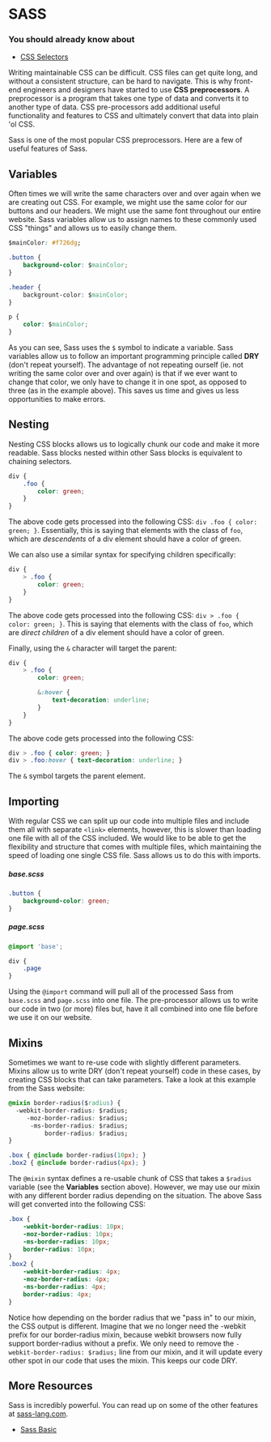 # SASS

### You should already know about
* [CSS Selectors](../css-selectors/README.md)

Writing maintainable CSS can be difficult. CSS files can get quite long, and without a consistent structure, can be hard to navigate. This is why front-end engineers and designers have started to use **CSS preprocessors**. A preprocessor is a program that takes one type of data and converts it to another type of data. CSS pre-processors add additional useful functionality and features to CSS and ultimately convert that data into plain 'ol CSS.

Sass is one of the most popular CSS preprocessors. Here are a few of useful features of Sass.

## Variables

Often times we will write the same characters over and over again when we are creating out CSS. For example, we might use the same color for our buttons and our headers. We might use the same font throughout our entire website. Sass variables allow us to assign names to these commonly used CSS "things" and allows us to easily change them.

```css
$mainColor: #f726dg;

.button {
	background-color: $mainColor;
}

.header {
	backgrount-color: $mainColor;
}

p {
	color: $mainColor;
}
```

As you can see, Sass uses the `$` symbol to indicate a variable. Sass variables allow us to follow an important programming principle called **DRY** (don't repeat yourself). The advantage of not repeating ourself (ie. not writing the same color over and over again) is that if we ever want to change that color, we only have to change it in one spot, as opposed to three (as in the example above). This saves us time and gives us less opportunities to make errors.

## Nesting

Nesting CSS blocks allows us to logically chunk our code and make it more readable. Sass blocks nested within other Sass blocks is equivalent to chaining selectors.

```css
div {
	.foo {
		color: green;
	}
}
```

The above code gets processed into the following CSS: `div .foo { color: green; }`. Essentially, this is saying that elements with the class of `foo`, which are *descendents* of a div element should have a color of green.

We can also use a similar syntax for specifying children specifically:

```css
div {
	> .foo {
		color: green;
	}
}
```
The above code gets processed into the following CSS: `div > .foo { color: green; }`. This is saying that elements with the class of `foo`, which are *direct children* of a div element should have a color of green.

Finally, using the `&` character will target the parent:

```css
div {
	> .foo {
		color: green;

		&:hover {
			text-decoration: underline;
		}
	}
}
```

The above code gets processed into the following CSS:

```css
div > .foo { color: green; }
div > .foo:hover { text-decoration: underline; }
```

The `&` symbol targets the parent element.

## Importing

With regular CSS we can split up our code into multiple files and include them all with separate `<link>` elements, however, this is slower than loading one file with all of the CSS included. We would like to be able to get the flexibility and structure that comes with multiple files, which maintaining the speed of loading one single CSS file. Sass allows us to do this with imports.

##### base.scss
```css
.button {
	background-color: green;
}
```

##### page.scss
```css
@import 'base';

div {
	.page
}
```

Using the `@import` command will pull all of the processed Sass from `base.scss` and `page.scss` into one file. The pre-processor allows us to write our code in two (or more) files but, have it all combined into one file before we use it on our website.

## Mixins

Sometimes we want to re-use code with slightly different parameters. Mixins allow us to write DRY (don't repeat yourself) code in these cases, by creating CSS blocks that can take parameters. Take a look at this example from the Sass website:

```css
@mixin border-radius($radius) {
  -webkit-border-radius: $radius;
     -moz-border-radius: $radius;
      -ms-border-radius: $radius;
          border-radius: $radius;
}

.box { @include border-radius(10px); }
.box2 { @include border-radius(4px); }
```

The `@mixin` syntax defines a re-usable chunk of CSS that takes a `$radius` variable (see the **Variables** section above). However, we may use our mixin with any different border radius depending on the situation. The above Sass will get converted into the following CSS:

```css
.box {
	-webkit-border-radius: 10px;
	-moz-border-radius: 10px;
	-ms-border-radius: 10px;
	border-radius: 10px;
}
.box2 {
	-webkit-border-radius: 4px;
	-moz-border-radius: 4px;
	-ms-border-radius: 4px;
	border-radius: 4px;
}
```

Notice how depending on the border radius that we "pass in" to our mixin, the CSS output is different. Imagine that we no longer need the -webkit prefix for our border-radius mixin, because webkit browsers now fully support border-radius without a prefix. We only need to remove the `-webkit-border-radius: $radius;` line from our mixin, and it will update every other spot in our code that uses the mixin. This keeps our code DRY.

## More Resources

Sass is incredibly powerful. You can read up on some of the other features at [sass-lang.com](http://sass-lang.com/).

* [Sass Basic](http://sass-lang.com/guide)

